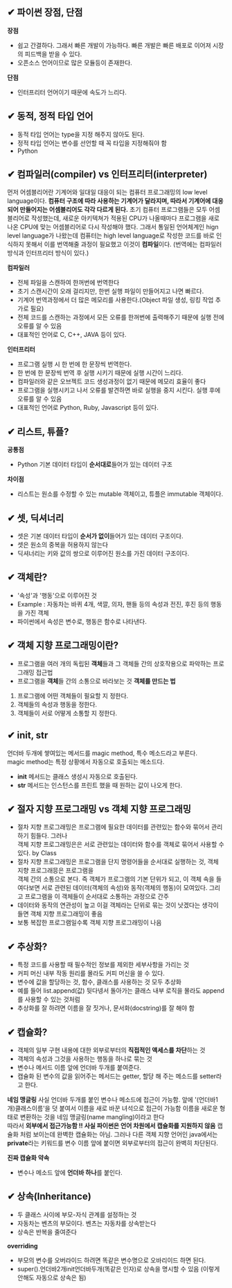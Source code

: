 ## ✔ 파이썬 장점, 단점

**장점**
- 쉽고 간결하다. 그래서 빠른 개발이 가능하다. 빠른 개발은 빠른 배포로 이어져 시장의 피드백을 받을 수 있다.
- 오픈소스 언어이므로 많은 모듈등이 존재한다.

**단점**
- 인터프리터 언어이기 때문에 속도가 느리다.

## ✔ 동적, 정적 타입 언어
- 동적 타입 언어는 type을 지정 해주지 않아도 된다.
- 정적 타입 언어는 변수를 선언할 때 꼭 타입을 지정해줘야 함
- Python

## ✔ 컴파일러(compiler) vs 인터프리터(interpreter)
먼저 어셈블리어란 기계어와 일대일 대응이 되는 컴퓨터 프로그래밍의 low level language이다.
**컴퓨터 구조에 따라 사용하는 기계어가 달라지며, 따라서 기계어에 대응되어 만들어지는 어셈블리어도 각각 다르게 된다.**
초기 컴퓨터 프로그램들은 모두 어셈블리어로 작성했는데, 새로운 아키텍쳐가 적용된 CPU가 나올때마다 프로그램을 새로 나온 CPU에
맞는 어셈블리어로 다시 작성해야 했다. 그래서 통일된 언어체계인 hign level language가 나왔는데 컴퓨터는 high level language로
작성한 코드를 바로 인식하지 못해서 이를 번역해줄 과정이 필요했고 이것이 **컴파일**이다. (번역에는 컴파일러 방식과 인터프리터 방식이 있다.)

**컴파일러**
- 전체 파일을 스캔하여 한꺼번에 번역한다
- 초기 스캔시간이 오래 걸리지만, 한번 실행 파일이 만들어지고 나면 빠르다.
- 기계어 번역과정에서 더 많은 메모리를 사용한다.(Object 파일 생성, 링킹 작업 추가로 필요)
- 전체 코드를 스캔하는 과정에서 모든 오류를 한꺼번에 출력해주기 때문에 실행 전에 오류를 알 수 있음
- 대표적인 언어로 C, C++, JAVA 등이 있다.  

**인터프리터**
- 프로그램 실행 시 한 번에 한 문장씩 번역한다.
- 한 번에 한 문장씩 번역 후 실행 시키기 때문에 실행 시간이 느리다.
- 컴파일러와 같은 오브젝트 코드 생성과정이 없기 때문에 메모리 효율이 좋다
- 프로그램을 실행시키고 나서 오류를 발견하면 바로 실행을 중지 시킨다. 실행 후에 오류를 알 수 있음
- 대표적인 언어로 Python, Ruby, Javascript 등이 있다.


## ✔ 리스트, 튜플?

**공통점**
- Python 기본 데이터 타입이 **순서대로**들어가 있는 데이터 구조 

**차이점**
- 리스트는 원소를 수정할 수 있는 mutable 객체이고, 튜플은 immutable 객체이다.


## ✔ 셋, 딕셔너리
- 셋은 기본 데이터 타입이 **순서가 없이**들어가 있는 데이터 구조이다.
- 셋은 원소의 중복을 허용하지 않는다
- 딕셔너리는 키와 값의 쌍으로 이루어진 원소를 가진 데이터 구조이다.

## ✔ 객체란?
- '속성'과 '행동'으로 이루어진 것
- Example : 자동차는 바퀴 4개, 색깔, 의자, 핸들 등의 속성과 전진, 후진 등의 행동을 가진 객체
- 파이썬에서 속성은 변수로, 행동은 함수로 나타낸다.

## ✔ 객체 지향 프로그래밍이란?
- 프로그램을 여러 개의 독립된 **객체**들과 그 객체들 간의 상호작용으로 파악하는 프로그래밍 접근법
- 프로그램을 **객체**들 간의 소통으로 바라보는 것
**객체를 만드는 법**  
1. 프로그램에 어떤 객체들이 필요할 지 정한다.  
2. 객체들의 속성과 행동을 정한다.  
3. 객체들이 서로 어떻게 소통할 지 정한다.  

## ✔ __init__, __str__
언더바 두개에 쌓여있는 메서드를 magic method, 특수 메소드라고 부른다.  
magic method는 특정 상황에서 자동으로 호출되는 메소드다.  
- __init__ 메서드는 클래스 생성시 자동으로 호출된다.
- __str__ 메서드는 인스턴스를 프린트 했을 때 원하는 값이 나오게 한다.

## ✔ 절자 지향 프로그래밍 vs 객체 지향 프로그래밍
- 절차 지향 프로그래밍은 프로그램에 필요한 데이터를 관련있는 함수와 묶어서 관리하기 힘들다. 그러나  
객체 지향 프로그래밍은은 서로 관련있는 데이터와 함수를 객체로 묶어서 사용할 수 있다. by Class
- 절차 지향 프로그래밍은 프로그램을 단지 명령어들을 순서대로 실행하는 것, 객체 지향 프로그래믕은 프로그램을  
객체 간의 소통으로 본다. 즉 객체가 프로그램의 기본 단위가 되고, 이 객체 속을 들여다보면 서로 관련된 데이터(객체의 속성)와 동작(객체의 행동)이 모여있다. 그리고 프로그램을 이 객체들이 순서대로 소통하는 과정으로 간주
- 데이터와 동작의 연관성이 높고 이걸 객체라는 단위로 묶는 것이 낫겠다는 생각이 들면 객체 지향 프로그래밍이 좋음
- 보통 복잡한 프로그램일수록 객체 지향 프로그래밍이 나음

## ✔ 추상화?
- 특정 코드를 사용할 때 필수적인 정보를 제외한 세부사항을 가리는 것
- 커피 머신 내부 작동 원리를 몰라도 커피 머신을 쓸 수 있다.
- 변수에 값을 할당하는 것, 함수, 클래스를 사용하는 것 모두 추상화
- 예를 들어 list.append(값) 뒷다넹서 돌아가는 클래스 내부 로직을 몰라도 append를 사용할 수 있는 것처럼
- 추상화를 잘 하려면 이름을 잘 짓거나, 문서화(docstring)를 잘 해야 함

## ✔ 캡슐화?
- 객체의 일부 구현 내용에 대한 외부로부터의 **직접적인 액세스를 차단**하는 것
- 객체의 속성과 그것을 사용하는 행동을 하나로 묶는 것
- 변수나 메서드 이름 앞에 언더바 두개를 붙여준다.
- 캡슐화 된 변수의 값을 읽어주는 메서드는 getter, 할당 해 주는 메소드를 setter라고 한다.  

**네임 맹글링**
사실 언더바 두개를 붙인 변수나 메소드에 접근이 가능함.  앞에 '(언더바1개)클래스이름'을 덧 붙여서 이름을
새로 바꾼 녀석으로 접근이 가능함 이름을 새로운 형태로 변환하는 것을 네임 맹글링(name mangling)이라고 한다  
따라서 **외부에서 접근가능함 !! 사실 파이썬은 언어 차원에서 캡슐화를 지원하지 않음** 캡슐화 처럼
보이는데 완벽한 캡슐화는 아님. 그러나 다른 객체 지향 언어인 java에서는 **private**라는 키워드를 변수 이름 앞에 붙이면
외부로부터의 접근이 완벽히 차단된다. 

**진짜 캡슐화 약속**
- 변수나 메소드 앞에 **언더바 하나**를 붙인다.

## ✔ 상속(Inheritance)
- 두 클래스 사이에 부모-자식 관계를 설정하는 것
- 자동차는 벤츠의 부모이다. 벤츠는 자동차를 상속받는다
- 상속은 반복을 줄여준다

**overriding**
- 부모의 변수를 오버라이드 하려면 똑같은 변수명으로 오바리이드 하면 된다.
- super().언더바2개init언더바두개(똑같은 인자)로 상속을 명시할 수 있음 (이렇게 안해도 자동으로 상속은 됨)

